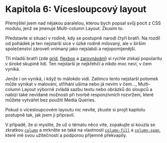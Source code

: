 # Kapitola 6: Vícesloupcový layout

Přemýšlel jsem nad nějakou paralelou, kterou bych popsal svůj pocit z CSS modulu, jenž se jmenuje Multi-column Layout. Zkusím to.

Představte si situaci v rodině, kdy se postupně narodí čtyři bratři. Na rozdíl od pohádek je ten nejstarší sice v úzké rodině milovaný, ale v širším společenství zároveň vnímaný jako nejslabší a nejopomíjenější.

Tři mladší bratři (zde [grid](css-grid.md), [flexbox](css-flexbox.md) a [zarovnávání](css-box-alignment.md)) si rychle získají popularitu v široké skupině lidí. Ten nejstarší je nejkřehčí a nikdo moc neví, v čem vyniká.

Jenže i on vyniká, i když to málokdo vidí. Zatímco tento nejstarší potomek může vynikat v malování, stříhání ušima nebo já nevím v čem…, Multi-column Layout výborně zvládá sazbu textu nebo obrázků do sloupců a nabízí také nevídané možnosti při tvorbě responzivních rozvržení, které můžete vytvářet bez použití Media Queries.

Pokud o vícesloupcovém layoutu nic nevíte, zkuste si projít kapitolu postupně tak, jak jsem ji připravil.

V případě, že si myslíte, že už o tématu něco víte, zopakujte si kouzla se zkratkou [`column`](css-multicol-column.md) a mrkněte se také na vlastnosti [`column-fill`](css-multicol-fill.md) a [`column-span`](css-multicol-span.md), které mě svou užitečností a podporou příjemně překvapily.

